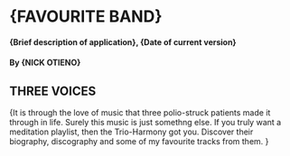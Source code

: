 # {FAVOURITE BAND}
#### {Brief description of application}, {Date of current version}
#### By **{NICK OTIENO}**
## THREE VOICES
{It is through the love of music that three polio-struck patients made it through in life. Surely this music is just somethng else. If you truly want a meditation playlist, then the Trio-Harmony got you. Discover their biography, discography and some of my favourite tracks from them. }

  